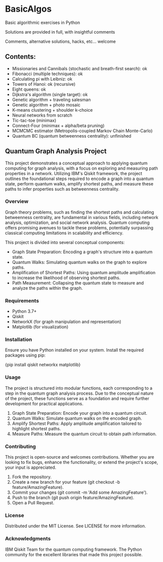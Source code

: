 # BasicAlgos
Basic algorithmic exercises in Python

Solutions are provided in full, with insightful comments

Comments, alternative solutions, hacks, etc... welcome

## Contents:

- Missionaries and Cannibals (stochastic and breath-first search): ok
- Fibonacci (multiple techniques): ok
- Calculating pi with Leibniz: ok
- Towers of Hanoi: ok (recursive)
- Eight queens: ok
- Dijkstra's algorithm (single target): ok
- Genetic algorithm + traveling salesman
- Genetic algorithm + photo mosaic
- K-means clustering + shoulder k-choice
- Neural networks from scratch
- Tic-tac-toe (minimax)
- Connect-Four (minimax + alpha/beta pruning)
- MCMCMC estimator (Metropolis-coupled Markov Chain Monte-Carlo)
- Quantum BC (quantum betweenness centrality): unfinished

## Quantum Graph Analysis Project
This project demonstrates a conceptual approach to applying quantum computing for graph analysis, with a focus on exploring and measuring path properties in a network. Utilizing IBM's Qiskit framework, the project outlines the foundational steps required to encode a graph into a quantum state, perform quantum walks, amplify shortest paths, and measure these paths to infer properties such as betweenness centrality.

### Overview
Graph theory problems, such as finding the shortest paths and calculating betweenness centrality, are fundamental in various fields, including network analysis, optimization, and social network analysis. Quantum computing offers promising avenues to tackle these problems, potentially surpassing classical computing limitations in scalability and efficiency.

This project is divided into several conceptual components:

- Graph State Preparation: Encoding a graph's structure into a quantum state.
- Quantum Walks: Simulating quantum walks on the graph to explore paths.
- Amplification of Shortest Paths: Using quantum amplitude amplification to increase the likelihood of observing shortest paths.
- Path Measurement: Collapsing the quantum state to measure and analyze the paths within the graph.

### Requirements
- Python 3.7+
- Qiskit
- NetworkX (for graph manipulation and representation)
- Matplotlib (for visualization)
### Installation
Ensure you have Python installed on your system. Install the required packages using pip:

{pip install qiskit networkx matplotlib}

### Usage
The project is structured into modular functions, each corresponding to a step in the quantum graph analysis process. Due to the conceptual nature of the project, these functions serve as a foundation and require further development for practical applications.

1. Graph State Preparation: Encode your graph into a quantum circuit.
2. Quantum Walks: Simulate quantum walks on the encoded graph.
3. Amplify Shortest Paths: Apply amplitude amplification tailored to highlight shortest paths.
4. Measure Paths: Measure the quantum circuit to obtain path information.

### Contributing
This project is open-source and welcomes contributions. Whether you are looking to fix bugs, enhance the functionality, or extend the project's scope, your input is appreciated.

1. Fork the repository.
2. Create a new branch for your feature (git checkout -b feature/AmazingFeature).
3. Commit your changes (git commit -m 'Add some AmazingFeature').
3. Push to the branch (git push origin feature/AmazingFeature).
4. Open a Pull Request.

### License
Distributed under the MIT License. See LICENSE for more information.

### Acknowledgments
IBM Qiskit Team for the quantum computing framework.
The Python community for the excellent libraries that made this project possible.